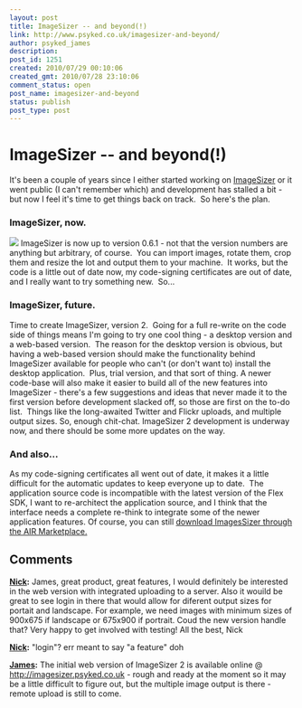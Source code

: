 ```yaml
---
layout: post
title: ImageSizer -- and beyond(!)
link: http://www.psyked.co.uk/imagesizer-and-beyond/
author: psyked_james
description: 
post_id: 1251
created: 2010/07/29 00:10:06
created_gmt: 2010/07/28 23:10:06
comment_status: open
post_name: imagesizer-and-beyond
status: publish
post_type: post
---
```


# ImageSizer -- and beyond(!)

It's been a couple of years since I either started working on [ImageSizer](http://www.adobe.com/cfusion/marketplace/index.cfm?event=marketplace.offering&offeringid=10740&marketplaceid=1) or it went public (I can't remember which) and development has stalled a bit - but now I feel it's time to get things back on track.  So here's the plan. 

### ImageSizer, now.

![](http://uploads.psyked.co.uk/2010/07/imagesizer-screenshot.jpg) ImageSizer is now up to version 0.6.1 - not that the version numbers are anything but arbitrary, of course.  You can import images, rotate them, crop them and resize the lot and output them to your machine.  It works, but the code is a little out of date now, my code-signing certificates are out of date, and I really want to try something new.  So... 

### ImageSizer, future.

Time to create ImageSizer, version 2.  Going for a full re-write on the code side of things means I'm going to try one cool thing - a desktop version and a web-based version.  The reason for the desktop version is obvious, but having a web-based version should make the functionality behind ImageSizer available for people who can't (or don't want to) install the desktop application.  Plus, trial version, and that sort of thing. A newer code-base will also make it easier to build all of the new features into ImageSizer - there's a few suggestions and ideas that never made it to the first version before development slacked off, so those are first on the to-do list.  Things like the long-awaited Twitter and Flickr uploads, and multiple output sizes. So, enough chit-chat. ImageSizer 2 development is underway now, and there should be some more updates on the way. 

### And also...

As my code-signing certificates all went out of date, it makes it a little difficult for the automatic updates to keep everyone up to date.  The application source code is incompatible with the latest version of the Flex SDK, I want to re-architect the application source, and I think that the interface needs a complete re-think to integrate some of the newer application features. Of course, you can still [download ImagesSizer through the AIR Marketplace.](http://www.adobe.com/cfusion/marketplace/index.cfm?event=marketplace.offering&offeringid=10740&marketplaceid=1)

## Comments

**[Nick](#867 "2010-08-27 14:08:33"):** James, great product, great features, I would definitely be interested in the web version with integrated uploading to a server. Also it wouild be great to see login in there that would allow for diferent output sizes for portait and landscape. For example, we need images with minimum sizes of 900x675 if landscape or 675x900 if portrait. Coud the new version handle that? Very happy to get involved with testing! All the best, Nick

**[Nick](#868 "2010-08-27 14:09:42"):** "login"? err meant to say "a feature" doh

**[James](#869 "2010-08-27 21:32:21"):** The initial web version of ImageSizer 2 is available online @ <http://imagesizer.psyked.co.uk> \- rough and ready at the moment so it may be a little difficult to figure out, but the multiple image output is there - remote upload is still to come.

